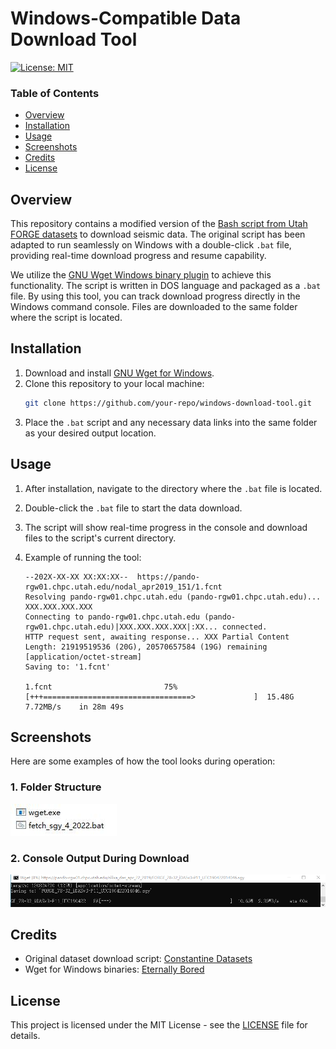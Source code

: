 # Windows-Compatible Data Download Tool

[![License: MIT](https://img.shields.io/badge/License-MIT-yellow.svg)](https://opensource.org/licenses/MIT)

### Table of Contents
- [Overview](#overview)
- [Installation](#installation)
- [Usage](#usage)
- [Screenshots](#screenshots)
- [Credits](#credits)
- [License](#license)

## Overview
This repository contains a modified version of the [Bash script from Utah FORGE datasets](https://constantine.seis.utah.edu/datasets.html) to download seismic data. The original script has been adapted to run seamlessly on Windows with a double-click `.bat` file, providing real-time download progress and resume capability.

We utilize the [GNU Wget Windows binary plugin](https://eternallybored.org/misc/wget) to achieve this functionality. The script is written in DOS language and packaged as a `.bat` file. By using this tool, you can track download progress directly in the Windows command console. Files are downloaded to the same folder where the script is located.

## Installation
1. Download and install [GNU Wget for Windows](https://eternallybored.org/misc/wget).
2. Clone this repository to your local machine:
    ```bash
    git clone https://github.com/your-repo/windows-download-tool.git
    ```
3. Place the `.bat` script and any necessary data links into the same folder as your desired output location.

## Usage
1. After installation, navigate to the directory where the `.bat` file is located.
2. Double-click the `.bat` file to start the data download.
3. The script will show real-time progress in the console and download files to the script's current directory.
4. Example of running the tool:

    ```batch
    --202X-XX-XX XX:XX:XX--  https://pando-rgw01.chpc.utah.edu/nodal_apr2019_151/1.fcnt
    Resolving pando-rgw01.chpc.utah.edu (pando-rgw01.chpc.utah.edu)... XXX.XXX.XXX.XXX
    Connecting to pando-rgw01.chpc.utah.edu (pando-rgw01.chpc.utah.edu)|XXX.XXX.XXX.XXX|:XX... connected.
    HTTP request sent, awaiting response... XXX Partial Content
    Length: 21919519536 (20G), 20570657584 (19G) remaining [application/octet-stream]
    Saving to: '1.fcnt'
    
    1.fcnt                         75%[+++=================================>             ]  15.48G  7.72MB/s    in 28m 49s
    ```

## Screenshots
Here are some examples of how the tool looks during operation:

### 1. Folder Structure

![Folder Structure](pic/example.jpg)

### 2. Console Output During Download

![Console Screenshot](pic/console.png)

## Credits
- Original dataset download script: [Constantine Datasets](https://constantine.seis.utah.edu/datasets.html)
- Wget for Windows binaries: [Eternally Bored](https://eternallybored.org/misc/wget)

## License
This project is licensed under the MIT License - see the [LICENSE](LICENSE) file for details.
